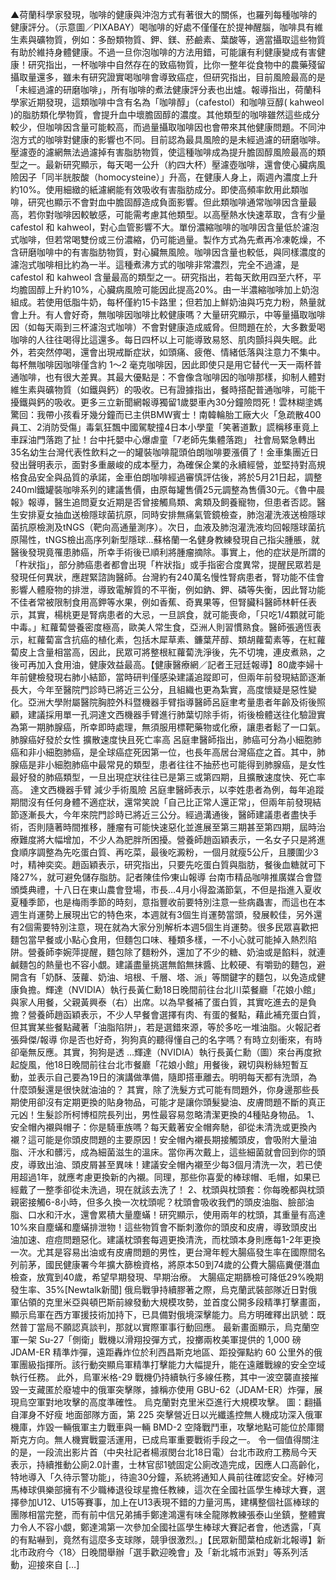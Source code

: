▲荷蘭科學家發現，咖啡的健康與沖泡方式有著很大的關係，也羅列每種咖啡的健康評分。（示意圖／PIXABAY）喝咖啡的好處不僅僅在於提神醒腦，咖啡具有維生素與礦物質，例如：多酚類物質、鉀、鎂、菸鹼素、葉酸等，適當攝取這些物質有助於維持身體健康。不過一旦你泡咖啡的方法用錯，可能讓有利健康變成有害健康！研究指出，一杯咖啡中自然存在的致癌物質，比你一整年從食物中的農藥殘留攝取量還多，雖未有研究證實喝咖啡會導致癌症，但研究指出，目前風險最高的是「未經過濾的研磨咖啡」，所有咖啡的煮法健康評分表也出爐。報導指出，荷蘭科學家近期發現，這類咖啡中含有名為「咖啡醇」（cafestol）和咖啡豆醇( kahweol )的脂肪類化學物質，會提升血中壞膽固醇的濃度。其他類型的咖啡雖然這些成分較少，但咖啡因含量可能較高，而過量攝取咖啡因也會帶來其他健康問題。不同沖泡方式的咖啡對健康的影響也不同。目前認為最具風險的是未經過濾的研磨咖啡。壓濾壺的濾網無法過濾掉有害脂肪物質，使這種咖啡成為提升膽固醇風險最高的類型之一。最新研究顯示，每天喝一公升（約四大杯）壓濾壺咖啡，還會使心臟病風險因子「同半胱胺酸（homocysteine）」升高，在健康人身上，兩週內濃度上升約10%。使用細緻的紙濾網能有效吸收有害脂肪成分。即使高頻率飲用此類咖啡，研究也顯示不會對血中膽固醇造成負面影響。但此類咖啡通常咖啡因含量最高，若你對咖啡因較敏感，可能需考慮其他類型。以高壓熱水快速萃取，含有少量 cafestol 和 kahweol，對心血管影響不大。單份濃縮咖啡的咖啡因含量低於濾泡式咖啡，但若常喝雙份或三份濃縮，仍可能過量。製作方式為先煮再冷凍乾燥，不含研磨咖啡中的有害脂肪物質，對心臟無風險。咖啡因含量也較低，與同樣濃度的濾泡式咖啡相比約為一半。這種煮沸方式的咖啡非常濃烈，完全不過濾，是cafestol 和 kahweol 含量最高的類型之一。研究指出，若每天飲用四至六杯，平均膽固醇上升約10%，心臟病風險可能因此提高20%。由一半濃縮咖啡加上奶泡組成。若使用低脂牛奶，每杯僅約15卡路里；但若加上鮮奶油與巧克力粉，熱量就會上升。有人會好奇，無咖啡因咖啡比較健康嗎？大量研究顯示，中等量攝取咖啡因（如每天兩到三杯濾泡式咖啡）不會對健康造成威脅。但問題在於，大多數愛喝咖啡的人往往喝得比這還多。每日四杯以上可能導致易怒、肌肉顫抖與失眠。此外，若突然停喝，還會出現戒斷症狀，如頭痛、疲倦、情緒低落與注意力不集中。每杯無咖啡因咖啡僅含約 1～2 毫克咖啡因，因此即使只是用它替代一天一兩杯普通咖啡，也有很大差異。其最大優點是：不會像含咖啡因的咖啡那樣，抑制人體對維生素與礦物質（如鐵與鈣）的吸收。已有證據指出，餐時搭配普通咖啡，可能干擾鐵與鈣的吸收。更多三立新聞網報導獨留1歲嬰車內30分鐘險悶死！雲林糊塗媽驚回：我帶小孩看牙幾分鐘而已主供BMW賓士！南韓輪胎工廠大火「急疏散400員工、2消防受傷」毒氣狂飄中國駕駛撞4日本小學童「笑著道歉」謊稱移車竟上車踩油門落跑了扯！台中托嬰中心爆虐童「7老師先集體落跑」 社會局緊急轉出35名幼生台灣代表性飲料之一的罐裝咖啡龍頭伯朗咖啡要漲價了！金車集團近日發出聲明表示，面對多重嚴峻的成本壓力，為確保企業的永續經營，並堅持對高規格食品安全與品質的承諾，金車伯朗咖啡經過審慎評估後，將於5月21日起，調整240ml鐵罐裝咖啡系列的建議售價，由原每罐售價25元調整為售價30元。《魯中晨報》報導，醫生追問夏女近期是否曾接觸鳥類、禽類及飼養寵物，但患者否認。醫生安排夏女抽血送檢隱球菌抗原，同時安排無痛氣管鏡檢查，肺泡灌洗液送檢隱球菌抗原檢測及tNGS（靶向高通量測序）。次日，血液及肺泡灌洗液均回報隱球菌抗原陽性，tNGS檢出高序列新型隱球...蘇格蘭一名健身教練發現自己指尖腫脹，就醫後發現竟罹患肺癌，所幸手術後已順利將腫瘤摘除。事實上，他的症狀是所謂的「杵狀指」，部分肺癌患者都會出現「杵狀指」或手指密合度異常，提醒民眾若是發現任何異狀，應趕緊諮詢醫師。台灣約有240萬名慢性腎病患者，腎功能不佳會影響人體廢物的排泄，導致電解質的不平衡，例如鈉、鉀、磷等失衡，因此腎功能不佳者常被限制食用高鉀等水果，例如香蕉、奇異果等，但腎臟科醫師林軒任表示，其實，楊桃更是腎病患者的大忌，一旦誤食，就可能喪命，「只吃1/4顆就可能中毒。」紅蘿蔔營養密度極高，歐美人常生食，亞洲人則習慣熟食。醫師張適恆表示，紅蘿蔔富含抗癌的植化素，包括木犀草素、鐮葉芹醇、類胡蘿蔔素等，在紅蘿蔔皮上含量相當高，因此，民眾可將整根紅蘿蔔洗淨後，先不切塊，連皮煮熟，之後可再加入食用油，健康效益最高。【健康醫療網／記者王冠廷報導】80歲李婦十年前健檢發現右肺小結節，當時研判僅感染建議追蹤即可，但兩年前發現結節逐漸長大，今年至醫院門診時已將近三公分，且組織也更為紮實，高度懷疑是惡性變化。亞洲大學附屬醫院胸腔外科暨機器手臂指導醫師呂庭聿考量患者年齡及術後照顧，建議採用單一孔洞達文西機器手臂進行肺葉切除手術，術後檢體送往化驗證實為第一期肺腺癌，所幸即時處理，無須服用標靶藥物或化療，讓患者鬆了一口氣。 肺腺癌好發於女性 擴散速度快且死亡率高 呂庭聿醫師指出，肺癌可分為小細胞肺癌和非小細胞肺癌，是全球癌症死因第一位，也長年高居台灣癌症之首。其中，肺腺癌是非小細胞肺癌中最常見的類型，患者往往不抽菸也可能得到肺腺癌，是女性最好發的肺癌類型，一旦出現症狀往往已是第三或第四期，且擴散速度快、死亡率高。 達文西機器手臂 減少手術風險 呂庭聿醫師表示，以李姓患者為例，每年追蹤期間沒有任何身體不適症狀，還常笑說「自己比正常人還正常」，但兩年前發現結節逐漸長大，今年來院門診時已將近三公分。經過溝通後，醫師建議患者盡快手術，否則隨著時間推移，腫瘤有可能快速惡化並進展至第三期甚至第四期，屆時治療難度將大幅增加，不少人為肥胖所困擾。營養師趙函穎表示，一名女子只是將進食順序調整為先吃蛋白質、再吃菜，最後吃澱粉，一個月就瘦5公斤，且腰圍少3吋，精神奕奕。趙函穎表示，研究指出，只要先吃蛋白質與脂肪，餐後血糖就可下降27%，就可避免儲存脂肪。記者陳佳伶∕東山報導 台南市精品咖啡推廣媒合會暨頒獎典禮，十八日在東山農會登場，市長…4月小得盈滿節氣，不但是指進入夏收夏種季節，也是梅雨季節的時刻，意指豐收前要特別注意一些病蟲害，而這也在本週生肖運勢上展現出它的特色來，本週就有3個生肖運勢當頭，發展較佳，另外還有2個需要特別注意，現在就為大家分別解析本週5個生肖運勢。很多民眾喜歡把麵包當早餐或小點心食用，但麵包口味、種類多樣，一不小心就可能掉入熱烈陷阱。營養師李婉萍提醒，麵包除了麵粉外，還加了不少的糖、奶油或是餡料，就連鹹麵包的熱量也不容小覷。建議盡量挑選無餡無抹醬、比較硬、有嚼勁的麵包，避開含有「奶酥、菠蘿、奶油、培根、千層、塔、派」等關鍵字的麵包，以免造成健康負擔。輝達（NVIDIA）執行長黃仁勳18日晚間前往台北川菜餐廳「花娘小館」與家人用餐，父親黃興泰（右）出席。以為早餐補了蛋白質，其實吃進去的是負擔？營養師趙函穎表示，不少人早餐會選擇有肉、有蛋的餐點，藉此補充蛋白質，但其實某些餐點藏著「油脂陷阱」，若是選錯來源，等於多吃一堆油脂。火報記者 張舜傑/報導 你是否也好奇，狗狗真的聽得懂自己的名字嗎？有時立刻衝來，有時卻毫無反應。其實，狗狗是透 …輝達（NVIDIA）執行長黃仁勳（圖）來台再度掀起旋風，他18日晚間前往台北市餐廳「花娘小館」用餐後，親切與粉絲短暫互動，並表示自己要為19日的演講做準備，隨即搭車離去。明明每天都有洗頭，為什麼頭髮還是很快就油油的？ 其實，除了洗髮方式可能有問題外，你身邊那些長期使用卻沒有定期更換的貼身物品，可能才是讓你頭髮變油、皮膚問題不斷的真正元凶！生髮診所柯博桓院長列出，男性最容易忽略清潔更換的4種貼身物品。 1、安全帽內襯與帽子：你是騎車族嗎？每天戴著安全帽奔馳，卻從未清洗或更換內襯？這可能是你頭皮問題的主要原因！安全帽內襯長期接觸頭皮，會吸附大量油脂、汗水和髒污，成為細菌滋生的溫床。當你再次戴上，這些細菌就會回到你的頭皮，導致出油、頭皮屑甚至異味！建議安全帽內襯至少每3個月清洗一次，若已使用超過1年，就應考慮更換新的內襯。同理，那些你喜愛的棒球帽、毛帽，如果已經戴了一整季卻從未洗過，現在就該去洗了！ 2、枕頭與枕頭套：你每晚都與枕頭親密接觸6-8小時，但多久換一次枕頭呢？枕頭會吸收我們的頭皮油脂、臉部油脂、口水和汗水，還會累積大量塵蟎！研究顯示，使用兩年的枕頭，其重量有高達10%來自塵蟎和塵蟎排泄物！這些物質會不斷刺激你的頭皮和皮膚，導致頭皮出油加速、痘痘問題惡化。建議枕頭套每週更換清洗，而枕頭本身則應每1-2年更換一次。尤其是容易出油或有皮膚問題的男性，更台灣年輕大腸癌發生率在國際間名列前茅，國民健康署今年擴大篩檢資格，將原本50到74歲的公費大腸癌糞便潛血檢查，放寬到40歲，希望早期發現、早期治療。 大腸癌定期篩檢可降低29%晚期發生率、35%[Newtalk新聞] 俄烏戰爭持續膠著之際，烏克蘭武裝部隊近日對俄軍佔領的克里米亞與頓巴斯前線發動大規模攻勢，並首度公開多段精準打擊畫面，顯示烏軍在西方軍援技術加持下，已具備對俄境深擊能力。烏方明確釋出訊號：既然普丁當局不願認真談判，那就以實際軍事行動回應。 最新畫面顯示，烏克蘭空軍一架 Su-27「側衛」戰機以滑翔投彈方式，投擲兩枚美軍提供的 1,000 磅 JDAM-ER 精準炸彈，遠距轟炸位於利西昌斯克地區、距投彈點約 60 公里外的俄軍團級指揮所。該行動突顯烏軍精準打擊能力大幅提升，能在遠離戰線的安全空域執行任務。 此外，烏軍米格-29 戰機仍持續執行多線任務，其中一波空襲直接摧毀一支藏匿於廢墟中的俄軍突擊隊，據稱亦使用 GBU-62（JDAM-ER）炸彈，展現烏空軍對地攻擊的高度準確性。 烏克蘭對克里米亞進行大規模攻擊。 圖：翻攝自渾身不好瘦 地面部隊方面，第 225 突擊營近日以光纖遙控無人機成功深入俄軍機庫，炸毀一輛俄軍主力戰車與一輛 BMD-2 空降戰鬥車，攻擊地點可能位於庫爾斯克方向。無人機實戰靈活運用，已成烏軍重要戰術手段之一。 令一個值得關注的是，一段流出影片首（中央社記者楊淑閔台北18日電）台北市政府工務局今天表示，持續推動公廁2.0計畫，士林官邸1號固定公廁改造完成，因應人口高齡化，特地導入「久待示警功能」，待逾30分鐘，系統將通知人員前往確認安全。好棒河馬棒球俱樂部擁有不少職棒退役球星擔任教練，這次在全國社區學生棒球大賽，選擇參加U12、U15等賽事，加上在U13表現不錯的力量河馬，建構整個社區棒球的團隊相當完整，而有前中信兄弟捕手鄭達鴻還有味全龍隊教練張泰山坐鎮，整體實力令人不容小覷，鄭達鴻第一次參加全國社區學生棒球大賽記者會，他透露，「真的有點嚇到，竟然有這麼多支球隊，競爭很激烈。」【民眾新聞葉柏成新北報導】新北市政府今〈18〉日晚間舉辦「選手歡迎晚會」及「新北城市派對」等系列活動，迎接來自 […]